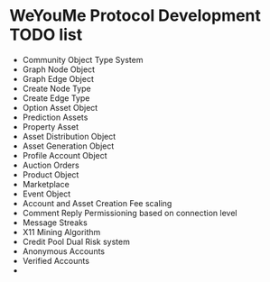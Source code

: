 # WeYouMe Protocol Development TODO list

- Community Object Type System
- Graph Node Object
- Graph Edge Object
- Create Node Type
- Create Edge Type
- Option Asset Object
- Prediction Assets
- Property Asset
- Asset Distribution Object
- Asset Generation Object
- Profile Account Object
- Auction Orders
- Product Object
- Marketplace
- Event Object
- Account and Asset Creation Fee scaling
- Comment Reply Permissioning based on connection level
- Message Streaks
- X11 Mining Algorithm
- Credit Pool Dual Risk system
- Anonymous Accounts
- Verified Accounts
- 